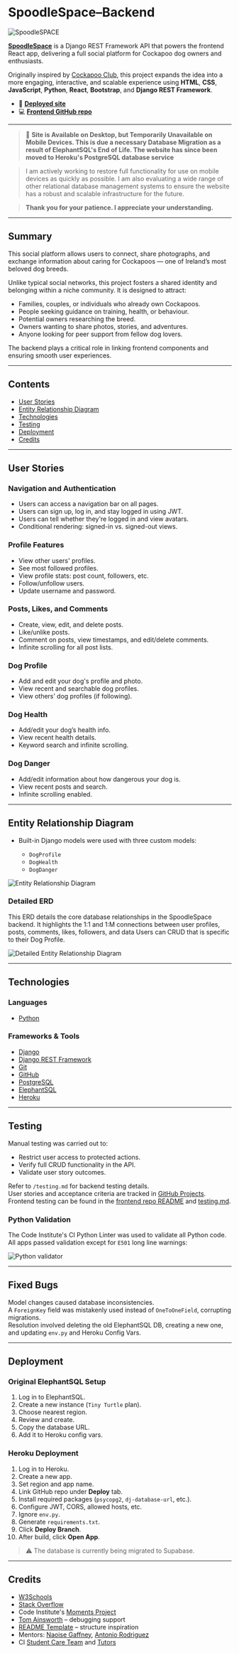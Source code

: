 # SpoodleSpace–Backend

![SpoodleSPACE](Media/README.md-images/README.md-paulpuppy.jpg)

[**SpoodleSpace**](https://spoodle-space-pp5.herokuapp.com) is a Django REST Framework API that powers the frontend React app, delivering a full social platform for Cockapoo dog owners and enthusiasts.

Originally inspired by [Cockapoo Club](https://home-cockapoo-club-pp4.herokuapp.com), this project expands the idea into a more engaging, interactive, and scalable experience using **HTML**, **CSS**, **JavaScript**, **Python**, **React**, **Bootstrap**, and **Django REST Framework**.

- 🔗 **[Deployed site](https://spoodlespace.herokuapp.com/)**
- 💻 **[Frontend GitHub repo](https://github.com/SamOBrienOlinger/spoodle-space-pp5)**

---
> 🚧 **Site is Available on Desktop, but Temporarily Unavailable on Mobile Devices. This is due a necessary Database Migration as a result of ElephantSQL's End of Life. The website has since been moved to Heroku's PostgreSQL database service**

> I am actively working to restore full functionality for use on mobile devices as quickly as possible. I am also evaluating a wide range of other relational database management systems to ensure the website has a robust and scalable infrastructure for the future.

> **Thank you for your patience. I appreciate your understanding.**
>
---

## Summary

This social platform allows users to connect, share photographs, and exchange information about caring for Cockapoos — one of Ireland’s most beloved dog breeds.

Unlike typical social networks, this project fosters a shared identity and belonging within a niche community. It is designed to attract:

- Families, couples, or individuals who already own Cockapoos.
- People seeking guidance on training, health, or behaviour.
- Potential owners researching the breed.
- Owners wanting to share photos, stories, and adventures.
- Anyone looking for peer support from fellow dog lovers.

The backend plays a critical role in linking frontend components and ensuring smooth user experiences.

---

## Contents

- [User Stories](#user-stories)
- [Entity Relationship Diagram](#entity-relationship-diagram)
- [Technologies](#technologies)
- [Testing](#testing)
- [Deployment](#deployment)
- [Credits](#credits)

---

## User Stories

### Navigation and Authentication

- Users can access a navigation bar on all pages.
- Users can sign up, log in, and stay logged in using JWT.
- Users can tell whether they're logged in and view avatars.
- Conditional rendering: signed-in vs. signed-out views.

### Profile Features

- View other users' profiles.
- See most followed profiles.
- View profile stats: post count, followers, etc.
- Follow/unfollow users.
- Update username and password.

### Posts, Likes, and Comments

- Create, view, edit, and delete posts.
- Like/unlike posts.
- Comment on posts, view timestamps, and edit/delete comments.
- Infinite scrolling for all post lists.

### Dog Profile

- Add and edit your dog's profile and photo.
- View recent and searchable dog profiles.
- View others’ dog profiles (if following).

### Dog Health

- Add/edit your dog’s health info.
- View recent health details.
- Keyword search and infinite scrolling.

### Dog Danger

- Add/edit information about how dangerous your dog is.
- View recent posts and search.
- Infinite scrolling enabled.

---

## Entity Relationship Diagram

- Built-in Django models were used with three custom models:

  - `DogProfile`
  - `DogHealth`
  - `DogDanger`

![Entity Relationship Diagram](Media/README.md-images/README.md-ERD.jpg)

### Detailed ERD

This ERD details the core database relationships in the SpoodleSpace backend. It highlights the 1:1 and 1:M connections between user profiles, posts, comments, likes, followers, and data Users can CRUD that is specific to their Dog Profile.

![Detailed Entity Relationship Diagram](Media/README.md-images/ERD%20for%20README.md%20file%20SpoodleSpace.png)

---

## Technologies

### Languages

- [Python](https://en.wikipedia.org/wiki/Python_(programming_language))

### Frameworks & Tools

- [Django](https://www.djangoproject.com/)
- [Django REST Framework](https://www.django-rest-framework.org/)
- [Git](https://git-scm.com/)
- [GitHub](https://github.com/)
- [PostgreSQL](https://www.postgresql.org/)
- [ElephantSQL](https://www.elephantsql.com/)
- [Heroku](https://heroku.com/)

---

## Testing

Manual testing was carried out to:

- Restrict user access to protected actions.
- Verify full CRUD functionality in the API.
- Validate user story outcomes.

Refer to `/testing.md` for backend testing details.  
User stories and acceptance criteria are tracked in [GitHub Projects](https://github.com/users/SamOBrienOlinger/projects/3).  
Frontend testing can be found in the [frontend repo README](https://github.com/SamOBrienOlinger/spoodle-space-pp5/blob/main/README.md) and [testing.md](https://github.com/SamOBrienOlinger/spoodle-space-pp5/blob/main/testing.md).

### Python Validation

The Code Institute's CI Python Linter was used to validate all Python code.  
All apps passed validation except for `E501` long line warnings:

![Python validator](Media/README.md-images/README.md-ci-linter.jpg)

---

## Fixed Bugs

Model changes caused database inconsistencies.  
A `ForeignKey` field was mistakenly used instead of `OneToOneField`, corrupting migrations.  
Resolution involved deleting the old ElephantSQL DB, creating a new one, and updating `env.py` and Heroku Config Vars.

---

## Deployment

### Original ElephantSQL Setup

1. Log in to ElephantSQL.
2. Create a new instance (`Tiny Turtle` plan).
3. Choose nearest region.
4. Review and create.
5. Copy the database URL.
6. Add it to Heroku config vars.

### Heroku Deployment

1. Log in to Heroku.
2. Create a new app.
3. Set region and app name.
4. Link GitHub repo under **Deploy** tab.
5. Install required packages (`psycopg2`, `dj-database-url`, etc.).
6. Configure JWT, CORS, allowed hosts, etc.
7. Ignore `env.py`.
8. Generate `requirements.txt`.
9. Click **Deploy Branch**.
10. After build, click **Open App**.

> ⚠️ The database is currently being migrated to Supabase.

---

## Credits

- [W3Schools](https://www.w3schools.com/)
- [Stack Overflow](https://stackoverflow.com/)
- Code Institute's [Moments Project](https://github.com/Code-Institute-Solutions/moments)
- [Tom Ainsworth](https://github.com/Tom-Ainsworth) – debugging support
- [README Template](https://github.com/Code-Institute-Solutions/readme-template) – structure inspiration
- Mentors: [Naoise Gaffney](https://github.com/NaoiseGaffney), [Antonio Rodriguez](#)
- CI [Student Care Team](https://learn.codeinstitute.net/ci_support/diplomainsoftwaredevelopmentadvancedfrontend/studentcare) and [Tutors](https://learn.codeinstitute.net/ci_support/specializationsamplecontent/troubleshooting)
